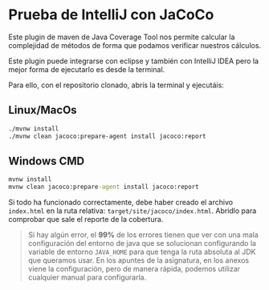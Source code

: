 # Prueba de IntelliJ con JaCoCo

Este plugin de maven de Java Coverage 
Tool nos permite calcular la complejidad de métodos de forma
que podamos verificar nuestros cálculos.

Este plugin puede integrarse con eclipse y también con IntelliJ IDEA pero 
la mejor forma de ejecutarlo es desde la terminal.

Para ello, con el repositorio clonado, abrís la terminal y ejecutáis:

## Linux/MacOs

```bash
./mvnw install
./mvnw clean jacoco:prepare-agent install jacoco:report
```

## Windows CMD

```cmd
mvnw install
mvnw clean jacoco:prepare-agent install jacoco:report
```

Si todo ha funcionado correctamente, debe haber creado el archivo `index.html` 
en la ruta relativa: `target/site/jacoco/index.html`. Abridlo para comprobar que
sale el reporte de la cobertura. 

> Si hay algún error, el **99%** de los errores tienen que ver con una mala configuración
del entorno de java que se solucionan configurando la variable de entorno `JAVA_HOME`
para que tenga la ruta absoluta al JDK que queramos usar. En los apuntes de la
asignatura, en los anexos viene la configuración, pero de manera rápida, podemos utilizar
cualquier manual para configurarla. 